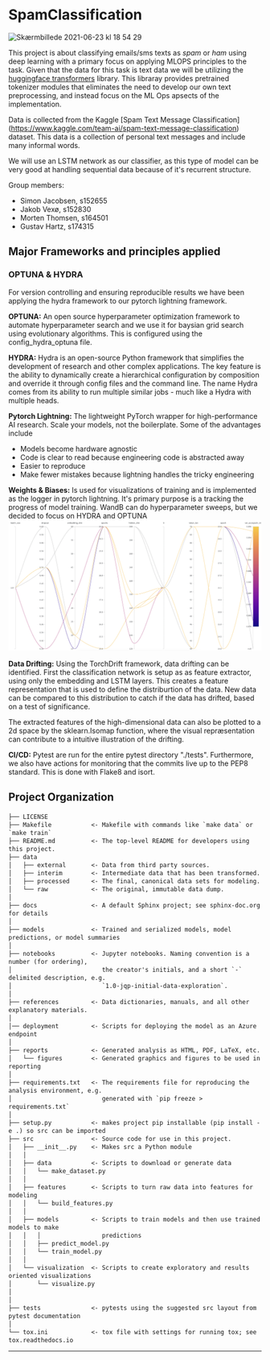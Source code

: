 # SpamClassification
<img width="1099" alt="Skærmbillede 2021-06-23 kl  18 54 29" src="https://user-images.githubusercontent.com/48956638/123140602-c3f83900-d457-11eb-8066-afe81174cdd6.png">

This project is about classifying emails/sms texts as *spam* or *ham* using deep learning with a primary focus on
applying MLOPS principles to the task. Given that the data for this task is text data we will be utilizing
the [huggingface transformers](https://huggingface.co/transformers/) library. This libraray provides pretrained
tokenizer modules that eliminates the need to develop our own text preprocessing, and instead focus on the ML Ops
apsects of the implementation.

Data is collected from the
Kaggle [Spam Text Message Classification] (https://www.kaggle.com/team-ai/spam-text-message-classification) dataset.
This data is a collection of personal text messages and include many informal words.

We will use an LSTM network as our classifier, as this type of model can be very good at handling sequential data
because of it's recurrent structure.

Group members:

- Simon Jacobsen, s152655
- Jakob Vexø, s152830
- Morten Thomsen, s164501
- Gustav Hartz, s174315

## Major Frameworks and principles applied

### OPTUNA & HYDRA

For version controlling and ensuring reproducible results we have been applying the hydra framework to our pytorch
lightning framework.

**OPTUNA:** An open source hyperparameter optimization framework to automate hyperparameter search and we use it for
baysian grid search using evolutionary algorithms. This is configured using the config_hydra_optuna file.

**HYDRA:** Hydra is an open-source Python framework that simplifies the development of research and other complex
applications. The key feature is the ability to dynamically create a hierarchical configuration by composition and
override it through config files and the command line. The name Hydra comes from its ability to run multiple similar
jobs - much like a Hydra with multiple heads.

**Pytorch Lightning:**
The lightweight PyTorch wrapper for high-performance AI research. Scale your models, not the boilerplate. Some of the
advantages include

- Models become hardware agnostic
- Code is clear to read because engineering code is abstracted away
- Easier to reproduce
- Make fewer mistakes because lightning handles the tricky engineering

**Weights & Biases:** Is used for visualizations of training and is implemented as the logger in pytorch lightning. It's
primary purpose is a tracking the progress of model training. WandB can do hyperparameter sweeps, but we decided to
focus on HYDRA and OPTUNA
![reports/figures/WandB.png](reports/figures/WandB.png)

**Data Drifting:**
Using the TorchDrift framework, data drifting can be identified. First the classification network is setup as as feature extractor, using only the embedding and LSTM layers. This creates a feature representation that is used to define the distriburtion of the data. New data can be compared to this distribution to catch if the data has drifted, based on a test of significance. 

The extracted features of the high-dimensional data can also be  plotted to a 2d space by the sklearn.Isomap function, where the visual repræsentation can contribute to a intuitive illustration of the drifting.

**CI/CD:** Pytest are run for the entire pytest directory "./tests". Furthermore, we also have actions for monitoring
that the commits live up to the PEP8 standard. This is done with Flake8 and isort.

Project Organization
------------

    ├── LICENSE
    ├── Makefile           <- Makefile with commands like `make data` or `make train`
    ├── README.md          <- The top-level README for developers using this project.
    ├── data
    │   ├── external       <- Data from third party sources.
    │   ├── interim        <- Intermediate data that has been transformed.
    │   ├── processed      <- The final, canonical data sets for modeling.
    │   └── raw            <- The original, immutable data dump.
    │
    ├── docs               <- A default Sphinx project; see sphinx-doc.org for details
    │
    ├── models             <- Trained and serialized models, model predictions, or model summaries
    │
    ├── notebooks          <- Jupyter notebooks. Naming convention is a number (for ordering),
    │                         the creator's initials, and a short `-` delimited description, e.g.
    │                         `1.0-jqp-initial-data-exploration`.
    │
    ├── references         <- Data dictionaries, manuals, and all other explanatory materials.
    │
    │── deployment         <- Scripts for deploying the model as an Azure endpoint 
    │
    ├── reports            <- Generated analysis as HTML, PDF, LaTeX, etc.
    │   └── figures        <- Generated graphics and figures to be used in reporting
    │
    ├── requirements.txt   <- The requirements file for reproducing the analysis environment, e.g.
    │                         generated with `pip freeze > requirements.txt`
    │
    ├── setup.py           <- makes project pip installable (pip install -e .) so src can be imported
    ├── src                <- Source code for use in this project.
    │   ├── __init__.py    <- Makes src a Python module
    │   │
    │   ├── data           <- Scripts to download or generate data
    │   │   └── make_dataset.py
    │   │
    │   ├── features       <- Scripts to turn raw data into features for modeling
    │   │   └── build_features.py
    │   │
    │   ├── models         <- Scripts to train models and then use trained models to make
    │   │   │                 predictions
    │   │   ├── predict_model.py
    │   │   └── train_model.py
    │   │
    │   └── visualization  <- Scripts to create exploratory and results oriented visualizations
    │       └── visualize.py
    │
    │
    ├── tests              <- pytests using the suggested src layout from pytest documentation
    │
    └── tox.ini            <- tox file with settings for running tox; see tox.readthedocs.io

--------
